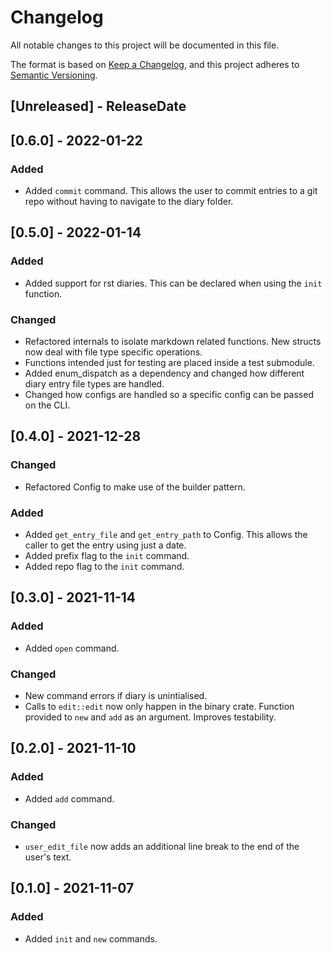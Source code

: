 # Changelog
All notable changes to this project will be documented in this file.

The format is based on [Keep a Changelog](https://keepachangelog.com/en/1.0.0/),
and this project adheres to [Semantic Versioning](https://semver.org/spec/v2.0.0.html).

## [Unreleased] - ReleaseDate

## [0.6.0] - 2022-01-22

### Added

* Added `commit` command. This allows the user to commit entries to a git repo without having
  to navigate to the diary folder.

## [0.5.0] - 2022-01-14

### Added

* Added support for rst diaries. This can be declared when using the `init` function.

### Changed

* Refactored internals to isolate markdown related functions. New structs now deal with
  file type specific operations.
* Functions intended just for testing are placed inside a test submodule.
* Added enum_dispatch as a dependency and changed how different diary entry file types are handled.
* Changed how configs are handled so a specific config can be passed on the CLI.

## [0.4.0] - 2021-12-28

### Changed

* Refactored Config to make use of the builder pattern.

### Added

* Added `get_entry_file` and `get_entry_path` to Config. This allows the caller
  to get the entry using just a date.
* Added prefix flag to the `init` command.
* Added repo flag to the `init` command.

## [0.3.0] - 2021-11-14

### Added

* Added `open` command.

### Changed

* New command errors if diary is unintialised.
* Calls to `edit::edit` now only happen in the binary crate.
  Function provided to `new` and `add` as an argument. Improves testability.

## [0.2.0] - 2021-11-10

### Added

* Added `add` command.

### Changed

* `user_edit_file` now adds an additional line break to the end of the user's text.

## [0.1.0] - 2021-11-07

### Added

* Added `init` and `new` commands.
